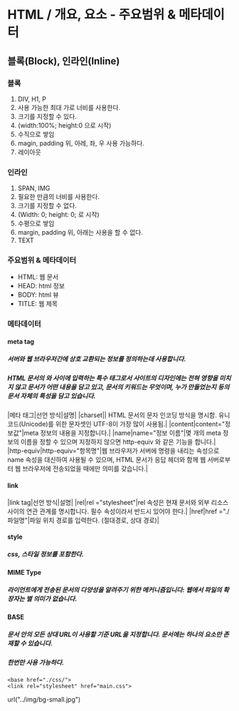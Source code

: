 # HTML / 개요, 요소 - 주요범위 & 메타데이터
## 블록(Block), 인라인(Inline)
### 블록
 1. DIV, H1, P
 2. 사용 가능한 최대 가로 너비를 사용한다.
 3. 크기를 지정할 수 있다.
 4. (width:100%; height:0 으로 시작)
 5. 수직으로 쌓임
 6. magin, padding 위, 아레, 좌, 우 사용 가능하다.
 7. 레이아웃
### 인라인
 1. SPAN, IMG
 2. 필요한 만큼의 너비를 사용한다.
 3. 크기를 지정할 수 없다.
 4. (Width: 0; height: 0; 로 시작)
 5. 수평으로 쌓임
 6. margin, padding 위, 아래는 사용을 할 수 없다.
 7. TEXT

 ### 주요범위 & 메타데이터
 - HTML: 웹 문서
 - HEAD: html 정보
 - BODY: html 뷰
 - TITLE: 웹 제목
 ### 메타데이터
 #### meta tag
 ##### 서버와 웹 브라우저간에 상호 교환되는 정보를 정의하는데 사용합니다.

##### HTML 문서의 <head>와 </head> 사이에 입력하는 특수 태그로서 사이트의 디자인에는 전혀 영향을 미치지 않고 문서가 어떤 내용을 담고 있고, 문서의 키워드는 무엇이며, 누가 만들었는지 등의 문서 자체의 특성을 담고 있습니다.

 |메타 태그|선언 방식|설명|
 |charset|<meta charset="문자셋">|	HTML 문서의 문자 인코딩 방식을 명시함. 
 유니코드(Unicode)를 위한 문자셋인 UTF-8이 가장 많이 사용됨.|
 |content|content="정보값"|meta 정보의 내용을 지정합니다.|
 |name|name="정보 이름"|몇 개의 meta 정보의 이름을 정할 수 있으며 지정하지 않으면 http-equiv 와 같은 기능을 합니다.|
 |http-equiv|http-equiv="항목명"|웹 브라우저가 서버에 명령을 내리는 속성으로 name 속성을 대신하여 사용될 수 있으며, HTML 문서가 응답 헤더와 함께 웹 서버로부터 웹 브라우저에 전송되었을 때에만 의미를 갖습니다.|

 #### link
 |link tag|선언 방식|설명|
 |rel|rel ="stylesheet"|rel 속성은 현재 문서와 외부 리소스 사이의 연관 관계를 명시합니다.
 필수 속성이라서 반드시 있어야 한다.|
 |href|href ="./파일명"|파일 위치 경로를 입력한다. (절대경로, 상대 경로)|

 #### style
 ##### css, 스타일 정보를 포함한다.

#### MIME Type
##### 라이언트에게 전송된 문서의 다양성을 알려주기 위한 메커니즘입니다: 웹에서 파일의 확장자는 별  의미가 없습니다.

#### BASE
##### 문서 안의 모든 상대 URL이 사용할 기준 URL을 지정합니다. 문서에는 하나의 <base> 요소만 존재할 수 있습니다.
##### 한번만 사용 가능하다.
```
<base href="./css/">
<link rel="stylesheet" href="main.css">
```
url("../img/bg-small.jpg")